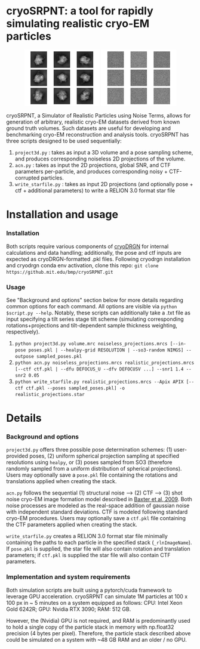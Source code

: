 # cryoSRPNT: a tool for rapidly simulating realistic cryo-EM particles

<p align="middle">
    <img src="assets/out_noiseless.png" title="Randomly sampled noiseless projections" width="40%"/> 
    <img src="assets/out_noisy.png" title="Corresponding realistic projections with SNR1=1.4, SNR2=0.2, defocus=2um" width="40%"/>
</p>


cryoSRPNT, a Simulator of Realistic Particles using Noise Terms, allows for generation of arbitrary, realistic cryo-EM datasets derived from known ground truth volumes. Such datasets are useful for developing and benchmarking cryo-EM reconstruction and analysis tools. cryoSRPNT has three scripts designed to be used sequentially: 
1. `project3d.py` : takes as input a 3D volume and a pose sampling scheme, and produces corresponding noiseless 2D projections of the volume. 
2. `acn.py` : takes as input the  2D projections, global SNR, and CTF parameters per-particle, and produces corresponding noisy + CTF-corrupted particles. 
3. `write_starfile.py` : takes as input 2D projections (and optionally pose + ctf + additional parameters) to write a RELION 3.0 format star file

# Installation and usage
### Installation
Both scripts require various components of [cryoDRGN](https://github.com/zhonge/cryodrgn) for internal calculations and data handling; additionally, the pose and ctf inputs are expected as cryoDRGN-formatted .pkl files. Following cryodrgn installation and cryodrgn conda env activation, clone this repo: `git clone https://github.mit.edu/bmp/cryoSRPNT.git`

### Usage
See "Background and options" section below for more details regarding common options for each command. All options are visible via `python $script.py --help`. Notably, these scripts can additionally take a .txt file as input specifying a tilt series stage tilt scheme (simulating corresponding rotations+projections and tilt-dependent sample thickness weighting, respectively). 

1. `python project3d.py volume.mrc noiseless_projections.mrcs [--in-pose poses.pkl | --healpy-grid RESOLUTION | --so3-random NIMGS] --outpose sampled_poses.pkl`
2. `python acn.py noiseless_projections.mrcs realistic_projections.mrcs [--ctf ctf.pkl | --dfu DEFOCUS_U --dfv DEFOCUSV ...] --snr1 1.4 --snr2 0.05`
3. `python write_starfile.py realistic_projections.mrcs --Apix APIX [--ctf ctf.pkl --poses sampled_poses.pkl] -o realistic_projections.star`


# Details
### Background and options
`project3d.py` offers three possible pose determination schemes: (1) user-provided poses, (2) uniform spherical projection sampling at specified resolutions using `healpy`, or (3) poses sampled from SO3 (therefore randomly sampled from a uniform distribution of spherical projections). Users may optionally save a `pose.pkl` file containing the rotations and translations applied when creating the stack. 

`acn.py` follows the sequential (1) structural noise --> (2) CTF --> (3) shot noise cryo-EM image formation model described in [Baxter et al, 2009](https://doi.org/10.1016%2Fj.jsb.2009.02.012). Both noise  processes are modeled as the real-space addition of gaussian noise with independent standard deviations. CTF is modeled following standard cryo-EM procedures. Users may optionally save a `ctf.pkl` file containing the CTF parameters applied when creating the stack.

`write_starfile.py` creates a RELION 3.0 format star file minimally containing the paths to each particle in the specified stack (`_rlnImageName`). If `pose.pkl` is supplied, the star file will also contain rotation and translation parameters; if `ctf.pkl` is supplied the star file will also contain CTF parameters. 

### Implementation and system requirements
Both simulation scripts are built using a pytorch/cuda framework to leverage GPU acceleration. cryoSRPNT can simulate 1M particles at 100 x 100 px in ~ 5 minutes on a system equipped as follows: CPU: Intel Xeon Gold 6242R; GPU: Nvidia RTX 3090; RAM: 512 GB.

However, the (Nvidia) GPU is not required, and RAM is predominantly used to hold a single copy of the particle stack in memory with np.float32 precision (4 bytes per pixel). Therefore, the particle stack described above could be simulated on a system with ~48 GB RAM and an older / no GPU.
